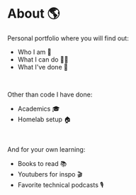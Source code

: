 # About 🌎
Personal portfolio where you will find out:
* Who I am 🏃
* What I can do 👨‍💻
* What I've done 📜
<br />

Other than code I have done:
* Academics 🎓
* Homelab setup 🏠 
<br />

And for your own learning:
* Books to read 📚
* Youtubers for inspo 🎬
* Favorite technical podcasts 🎙️
